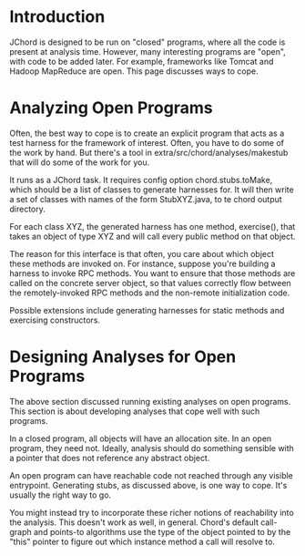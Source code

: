 # Introduction #

JChord is designed to be run on "closed" programs, where all the code is present at analysis time. However, many interesting programs are "open", with code to be added later. For example, frameworks like Tomcat and Hadoop MapReduce are open. This page discusses ways to cope.


# Analyzing Open Programs #

Often, the best way to cope is to create an explicit program that acts as a test harness for the framework of interest.  Often, you have to do some of the work by hand. But there's a tool in extra/src/chord/analyses/makestub that will do some of the work for you.

It runs as a JChord task. It requires config option chord.stubs.toMake, which should be a list of classes to generate harnesses for. It will then write a set of classes with names of the form StubXYZ.java, to te chord output directory.

For each class XYZ, the generated harness has one method, exercise(), that takes an object of type XYZ and will call every public method on that object.

The reason for this interface is that often, you care about which object these methods are invoked on. For instance, suppose you're building a harness to invoke RPC methods. You want to ensure that those methods are called on the concrete server object, so that values correctly flow between the remotely-invoked RPC methods and the non-remote initialization code.

Possible extensions include generating harnesses for static methods and exercising constructors.


# Designing Analyses for Open Programs #

The above section discussed running existing analyses on open programs. This section is about developing analyses that cope well with such programs.

In a closed program, all objects will have an allocation site. In an open program, they need not. Ideally, analysis should do something sensible with a pointer that does not reference any abstract object.

An open program can have reachable code not reached through any visible entrypoint. Generating stubs, as discussed above, is one way to cope. It's usually the right way to go.

You might instead try to incorporate these richer notions of reachability into the analysis. This doesn't work as well, in general. Chord's default call-graph and points-to algorithms use the type of the object pointed to by the "this" pointer to figure out which instance method a call will resolve to.